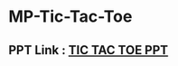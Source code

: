 # MP-Tic-Tac-Toe
## PPT Link : <a href="https://docs.google.com/presentation/d/1UEX5NRcgTZJQ4TLr2CPSan2MI-Wdk0LF/edit?usp=share_link&ouid=105122093474304315959&rtpof=true&sd=true">TIC TAC TOE PPT</a>

